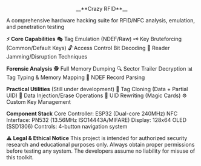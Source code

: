 <p align="center">
   <span style="17">
  __**Crazy RFID**__
</p>

A comprehensive hardware hacking suite for RFID/NFC analysis, emulation, and penetration testing

**⚡ Core Capabilities**
🎭 Tag Emulation (NDEF/Raw)
🗝️ Key Bruteforcing (Common/Default Keys)
🔓 Access Control Bit Decoding
📡 Reader Jamming/Disruption Techniques

**Forensic Analysis**
🕵️ Full Memory Dumping 
🔍 Sector Trailer Decryption
📊 Tag Typing & Memory Mapping
🧩 NDEF Record Parsing

**Practical Utilities**  (Still under development)
🧬 Tag Cloning (Data + Partial UID)
💾 Data Injection/Erase Operations
📛 UID Rewriting (Magic Cards)
⚙️ Custom Key Management

**Component Stack**
Core Controller: ESP32 (Dual-core 240MHz)
NFC Interface: PN532 (13.56MHz ISO14443A/MIFARE)
Display: 128x64 OLED (SSD1306)
Controls: 4-button navigation system


**⚠️ Legal & Ethical Notice**
This project is intended for authorized security research and educational purposes only. Always obtain proper permissions before testing any system. The developers assume no liability for misuse of this toolkit.

